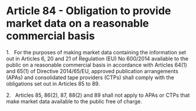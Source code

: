# Article 84 - Obligation to provide market data on a reasonable commercial basis


1.   For the purposes of making market data containing the information set out in Articles 6, 20 and 21 of Regulation (EU) No 600/2014 available to the public on a reasonable commercial basis in accordance with Articles 64(1) and 65(1) of Directive 2014/65/EU, approved publication arrangements (APAs) and consolidated tape providers (CTPs) shall comply with the obligations set out in Articles 85 to 89.

2.   Articles 85, 86(2), 87, 88(2) and 89 shall not apply to APAs or CTPs that make market data available to the public free of charge.
